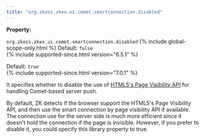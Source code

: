 ```yaml
---
title: "org.zkoss.zkex.ui.comet.smartconnection.disabled"
---
```


**Property:**

`org.zkoss.zkex.ui.comet.smartconnection.disabled`
{% include global-scope-only.html %}
Default:  `false`  
{% include supported-since.html version="6.5.1" %}

Default:  `true`  
{% include supported-since.html version="7.0.1" %}

It specifies whether to disable the use of [HTML5's Page Visibility API](http://www.w3.org/TR/page-visibility/) for handling Comet-based
server push.

By default, ZK detects if the browser support the HTML5's Page
Visibility API, and then use the smart connection by page visibility API
if available. The connection use for the server side is much more
efficient since it doesn't hold the connection if the page is invisible.
However, if you prefer to disable it, you could specify this library
property to true.
